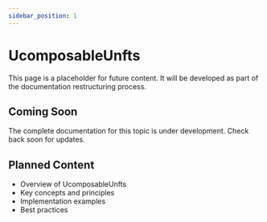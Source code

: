 ```yaml
---
sidebar_position: 1
---
```


# UcomposableUnfts

This page is a placeholder for future content. It will be developed as part of the documentation restructuring process.

## Coming Soon

The complete documentation for this topic is under development. Check back soon for updates.

## Planned Content

- Overview of UcomposableUnfts
- Key concepts and principles
- Implementation examples
- Best practices

